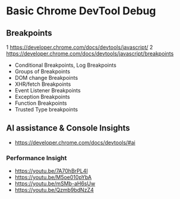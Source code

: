 # Basic Chrome DevTool Debug

## Breakpoints
1 https://developer.chrome.com/docs/devtools/javascript/
2 https://developer.chrome.com/docs/devtools/javascript/breakpoints

* Conditional Breakpoints, Log Breakpoints
* Groups of Breakpoints
* DOM change Breakpoints
* XHR/fetch Breakpoints
* Event Listener Breakpoints
* Exception Breakpoints
* Function Breakpoints
* Trusted Type breakpoints


## AI assistance & Console Insights

* https://developer.chrome.com/docs/devtools/#ai

### Performance Insight

* https://youtu.be/7A70hBrPL4I
* https://youtu.be/M5oe010pYbA
* https://youtu.be/mSMb-aH6sUw
* https://youtu.be/Qzmb9bdNzZ4
